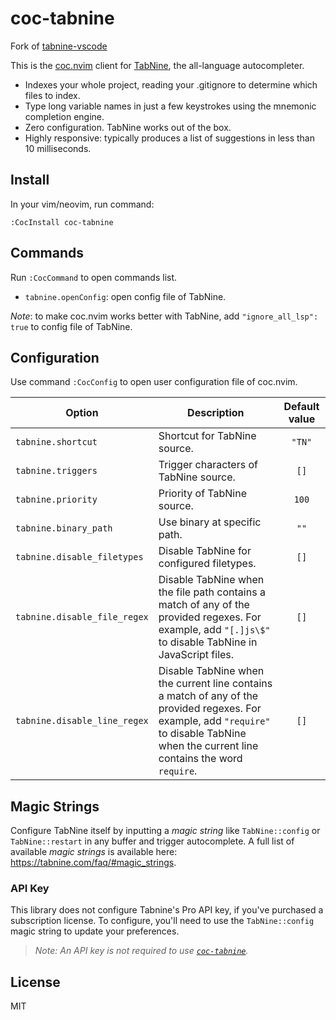 # coc-tabnine

Fork of [tabnine-vscode](https://github.com/zxqfl/tabnine-vscode)

This is the [coc.nvim](https://github.com/neoclide/coc.nvim) client for [TabNine](https://tabnine.com), the all-language autocompleter.

- Indexes your whole project, reading your .gitignore to determine which files to index.
- Type long variable names in just a few keystrokes using the mnemonic completion engine.
- Zero configuration. TabNine works out of the box.
- Highly responsive: typically produces a list of suggestions in less than 10 milliseconds.

## Install

In your vim/neovim, run command:

```
:CocInstall coc-tabnine
```

## Commands

Run `:CocCommand` to open commands list.

- `tabnine.openConfig`: open config file of TabNine.

_Note_: to make coc.nvim works better with TabNine, add `"ignore_all_lsp": true` to config file of TabNine.

## Configuration

Use command `:CocConfig` to open user configuration file of coc.nvim.

| Option                       | Description                                                                                                                                                                               | Default value |
| ---------------------------- | ----------------------------------------------------------------------------------------------------------------------------------------------------------------------------------------- | :-----------: |
| `tabnine.shortcut`           | Shortcut for TabNine source.                                                                                                                                                              |    `"TN"`     |
| `tabnine.triggers`           | Trigger characters of TabNine source.                                                                                                                                                     |     `[]`      |
| `tabnine.priority`           | Priority of TabNine source.                                                                                                                                                               |     `100`     |
| `tabnine.binary_path`        | Use binary at specific path.                                                                                                                                                              |     `""`      |
| `tabnine.disable_filetypes`  | Disable TabNine for configured filetypes.                                                                                                                                                 |     `[]`      |
| `tabnine.disable_file_regex` | Disable TabNine when the file path contains a match of any of the provided regexes. For example, add `"[.]js\$"` to disable TabNine in JavaScript files.                                  |     `[]`      |
| `tabnine.disable_line_regex` | Disable TabNine when the current line contains a match of any of the provided regexes. For example, add `"require"` to disable TabNine when the current line contains the word `require`. |     `[]`      |

## Magic Strings

Configure TabNine itself by inputting a _magic string_ like `TabNine::config` or `TabNine::restart` in any buffer and trigger autocomplete. A full list of available _magic strings_ is available here: https://tabnine.com/faq/#magic_strings.

### API Key

This library does not configure Tabnine's Pro API key, if you've purchased a subscription license. To configure, you'll need to use the `TabNine::config` magic string to update your preferences. 

> _Note: An API key is not required to use [`coc-tabnine`](#coc-tabine)._

## License

MIT
